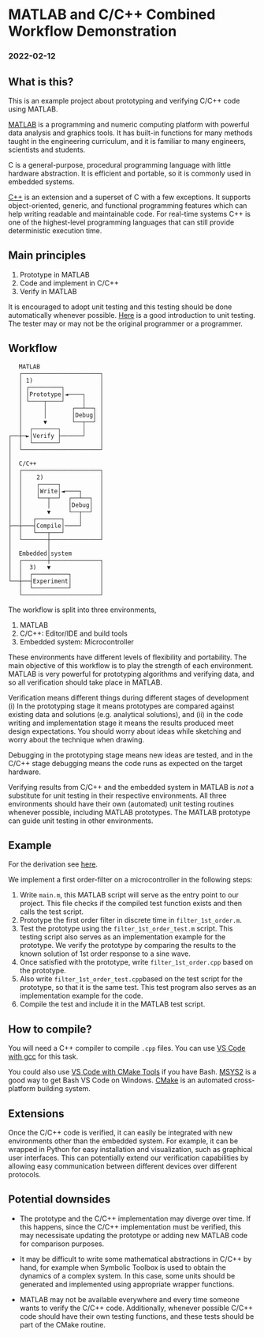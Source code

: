# **MATLAB and C/C++ Combined Workflow Demonstration** 
### 2022-02-12


## **What is this?**

This is an example project about prototyping and verifying C/C++ code using MATLAB.

[MATLAB](https://www.mathworks.com/products/matlab.html) is a programming and numeric computing platform with powerful data analysis and graphics tools. It has built-in functions for many methods taught in the engineering curriculum, and it is familiar to many engineers, scientists and students.

C is a general-purpose, procedural programming language with little hardware abstraction. It is efficient and portable, so it is commonly used in embedded systems.

[C++](https://isocpp.org/get-started) is an extension and a superset of C with a few exceptions. It supports object-oriented, generic, and functional programming features which can help writing readable and maintainable code. For real-time systems C++ is one of the highest-level programming languages that can still provide deterministic execution time.


## **Main principles**

1. Prototype in MATLAB
2. Code and implement in C/C++
3. Verify in MATLAB

It is encouraged to adopt unit testing and this testing should be done automatically whenever possible. [Here](https://www.boost.org/doc/libs/1_36_0/libs/test/doc/html/tutorials/intro-in-testing.html) is a good introduction to unit testing. The tester may or may not be the original programmer or a programmer.


## **Workflow**

```
   MATLAB
   ┌──────────────────────┐
   │ 1)                   │
   │ ┌─────────┐          │
   │ │Prototype│◄────┐    │
   │ └────┬────┘     │    │
   │      │       ┌──┴──┐ │
   │      │       │Debug│ │
   │      ▼       └──┬──┘ │   
   │  ┌───────┐      │    │
┌──┼─►│Verify ├──────┘    │
│  │  └───────┘           │
│  └──────────────────────┘
│                    
│  C/C++             
│  ┌──────────────────────┐
│  │    2)                │
│  │    ┌─────┐           │
│  │    │Write│◄────┐     │
│  │    └──┬──┘  ┌──┴──┐  │
│  │       │     │Debug│  │
│  │       ▼     └──┬──┘  │
│  │   ┌───────┐    │     │
├──┼───┤Compile│────┘     │
│  │   └───┬───┘          │
│  └───────┼──────────────┘
│          │
│  Embedded│system
│  ┌───────┼──────────────┐
│  │  3)   ▼              │
│  │  ┌──────────┐        │
└──┼──┤Experiment│        │
   │  └──────────┘        │
   └──────────────────────┘
```

The workflow is split into three environments,
1. MATLAB
2. C/C++: Editor/IDE and build tools
3. Embedded system: Microcontroller

These environments have different levels of flexibility and portability. The main objective of this workflow is to play the strength of each environment. MATLAB is very powerful for prototyping algorithms and verifying data, and so all verification should take place in MATLAB. 

Verification means different things during different stages of development (i) In the prototyping stage it means prototypes are compared against existing data and solutions (e.g. analytical solutions), and (ii) in the code writing and implementation stage it means the results produced meet design expectations. You should worry about ideas while sketching and worry about the technique when drawing. 

Debugging in the prototyping stage means new ideas are tested, and in the C/C++ stage debugging means the code runs as expected on the target hardware.

Verifying results from C/C++ and the embedded system in MATLAB is *not* a substitute for unit testing in their respective environments. All three environments should have their own (automated) unit testing routines whenever possible, including MATLAB prototypes. The MATLAB prototype can guide unit testing in other environments. 


## **Example**
For the derivation see [here](derivation.ipynb).

We implement a first order-filter on a microcontroller in the following steps:

1. Write ```main.m```, this MATLAB script will serve as the entry point to our project. This file checks if the compiled test function exists and then calls the test script.
2. Prototype the first order filter in discrete time in ```filter_1st_order.m```. 
3. Test the prototype using the ```filter_1st_order_test.m``` script. This testing script also serves as an implementation example for the prototype. We verify the prototype by comparing the results to the known solution of 1st order response to a sine wave.
4. Once satisfied with the prototype, write ```filter_1st_order.cpp``` based on the prototype.
5. Also write ```filter_1st_order_test.cpp```based on the test script for the prototype, so that it is the same test. This test program also serves as an implementation example for the code.
6. Compile the test and include it in the MATLAB test script.

## **How to compile?**

You will need a C++ compiler to compile ```.cpp``` files. You can use [VS Code with gcc](https://code.visualstudio.com/docs/languages/cpp) for this task. 

You could also use [VS Code with CMake Tools](https://code.visualstudio.com/docs/cpp/cmake-linux) if you have Bash. [MSYS2](https://www.msys2.org/) is a good way to get Bash VS Code on Windows. [CMake](https://cmake.org/) is an automated cross-platform building system.

## **Extensions**

Once the C/C++ code is verified, it can easily be integrated with new environments other than the embedded system. For example, it can be wrapped in Python for easy installation and visualization, such as graphical user interfaces. This can potentially extend our verification capabilities by allowing easy communication between different devices over different protocols.


## **Potential downsides**

- The prototype and the C/C++ implementation may diverge over time. If this happens, since the C/C++ implementation must be verified, this may necessisate updating the prototype or adding new MATLAB code for comparison purposes. 
- It may be difficult to write some mathematical abstractions in C/C++ by hand, for example when Symbolic Toolbox is used to obtain the dynamics of a complex system. In this case, some units should be generated and implemented using appropriate wrapper functions.

- MATLAB may not be available everywhere and every time someone wants to verify the C/C++ code. Additionally, whenever possible C/C++ code should have their own testing functions, and these tests should be part of the CMake routine.
